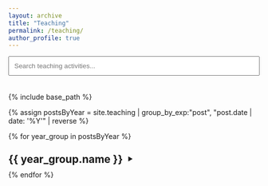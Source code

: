 ```yaml
---
layout: archive
title: "Teaching"
permalink: /teaching/
author_profile: true
---
```


<style>
  /* CSS from patents.md - can be centralized in main CSS later if preferred */
  .year-summary {
    list-style: none; 
    display: flex;
    align-items: center;
    cursor: pointer;
  }
  .year-summary::-webkit-details-marker {
    display: none; 
  }
  .year-summary h2 {
    display: inline;
    margin: 0.5em 0; 
    margin-right: 10px; 
  }
  .year-summary::after {
    content: '\25B6'; 
    font-size: 0.8em;
    transition: transform 0.2s ease-in-out;
  }
  details[open] > .year-summary::after {
    transform: rotate(90deg);
  }
  .list-indent { /* Renamed for generality */
    margin-left: 20px;
  }
  .list-item { /* Renamed for generality */
    /* Styles for individual items if needed */
  }
  .hidden-by-search {
    display: none !important;
  }
</style>

<input type="text" id="teachingSearchInput" placeholder="Search teaching activities..." style="margin-bottom: 20px; padding: 10px; width: 100%; box-sizing: border-box;">

{% include base_path %}

{% assign postsByYear = site.teaching | group_by_exp:"post", "post.date | date: '%Y'" | reverse %}

{% for year_group in postsByYear %}
  <details class="year-details" {% if forloop.first %}open{% endif %}>
    <summary class="year-summary">
      <h2>{{ year_group.name }}</h2>
    </summary>
    <div class="list-indent">
      {% for post in year_group.items reversed %}
        <div class="list-item">
          {% include archive-single.html type='teaching' %}
        </div>
      {% endfor %}
    </div>
  </details>
{% endfor %}

 